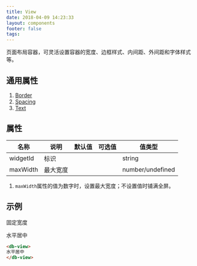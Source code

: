 ```yaml
---
title: View
date: 2018-04-09 14:23:33
layout: components
footer: false
tags:
---
```


页面布局容器，可灵活设置容器的宽度、边框样式、内间距、外间距和字体样式等。

## 通用属性

1. [Border](../Utilities/Border.html)
1. [Spacing](../Utilities/Spacing.html)
1. [Text](../Utilities/Text.html)

## 属性

| 名称  | 说明 | 默认值 | 可选值 | 值类型 |
| ----- | ------ | ----- | ----- | --------- |
| widgetId | 标识 | | | string |
| maxWidth | 最大宽度 | | | number/undefined |

1. `maxWidth`属性的值为数字时，设置最大宽度；不设置值时铺满全屏。

## 示例

固定宽度

<db-view>水平居中</db-view>

```html
<db-view>
水平居中
</db-view>
```